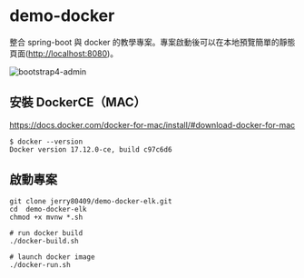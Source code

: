 # demo-docker
整合 spring-boot 與 docker 的教學專案。專案啟動後可以在本地預覽簡單的靜態頁面([http://localhost:8080](http://localhost:8080))。

![bootstrap4-admin](https://user-images.githubusercontent.com/2173652/35085952-b30e389c-fc65-11e7-870f-17965068daa5.png)

## 安裝 DockerCE（MAC）
https://docs.docker.com/docker-for-mac/install/#download-docker-for-mac
```
$ docker --version
Docker version 17.12.0-ce, build c97c6d6
```

## 啟動專案
```
git clone jerry80409/demo-docker-elk.git
cd  demo-docker-elk
chmod +x mvnw *.sh

# run docker build
./docker-build.sh

# launch docker image
./docker-run.sh
```

